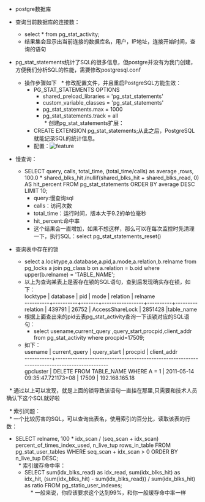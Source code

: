 * postgre数据库
* 查询当前数据库的连接数：
  * select * from pg_stat_activity;
  * 结果集会显示出当前连接的数据库名，用户，IP地址，连接开始时间，查询的语句

* pg_stat_statements统计了SQL的很多信息，但postgre并没有为我门创建，
    方便我们分析SQL的性能，需要修改postgresql.conf<br>
  * 操作步骤如下
    * 修改配置文件，并且重启PostgreSQL方能生效：
      * PG_STAT_STATEMENTS OPTIONS
        * shared_preload_libraries = 'pg_stat_statements'
        * custom_variable_classes = 'pg_stat_statements'
        * pg_stat_statements.max = 1000
        * pg_stat_statements.track = all<br>
  * 创建pg_stat_statements扩展：
      * CREATE EXTENSION pg_stat_statements;从此之后，PostgreSQL就能记录SQL的统计信息。
      * 配置：![feature](https://github.com/linlin547/Loadrunner_performance_analysis/blob/master/image/statements.png)
* 慢查询：
  * SELECT  query, calls, total_time, (total_time/calls) as average ,rows,
   100.0 * shared_blks_hit /nullif(shared_blks_hit + shared_blks_read, 0) AS hit_percent 
   FROM  pg_stat_statements 
   ORDER BY average DESC LIMIT 10;
     * query:慢查询sql
     * calls：访问次数
     * total_time：运行时间，版本大于9.2的单位毫秒
     * hit_percent:命中率
     * 这个结果会一直增加，如果不想这样，那么可以在每次监控时先清理一下，执行SQL：select pg_stat_statements_reset()
* 查询表中存在的锁
  * select a.locktype,a.database,a.pid,a.mode,a.relation,b.relname
   from pg_locks a
   join pg_class b on a.relation = b.oid
   where upper(b.relname) = 'TABLE_NAME';
   * 以上为查询某表上是否存在锁的SQL语句，查到后发现确实存在锁，如下：<br>
     locktype | database |  pid  |      mode      | relation | relname<br>
    ----------+----------+-------+-----------------+----------+---------<br>
     relation |  439791 | 26752 | AccessShareLock |  2851428 |table_name<br>
   * 根据上面查出来的pid去表pg_stat_activity查询一下该锁对应的SQL语句：
     * select usename,current_query ,query_start,procpid,client_addr from pg_stat_activity where procpid=17509;
   * 如下：<br>
      usename  |  current_query   |   query_start   | procpid |  client_addr<br>
       -----------+--------------------------------------------------------------------------------------------<br>
      gpcluster | DELETE FROM TABLE_NAME WHERE A = 1  | 2011-05-14 09:35:47.721173+08 |  17509 | 192.168.165.18<br>

   * 通过以上可以发现，就是上面的锁导致该语句一直挂在那里,只需要和技术人员确认下这个SQL就好啦
   
   * 索引问题：<br>
   * 一个比较厉害的SQL，可以查询出表名，使用索引的百分比，读取该表的行数：
   * SELECT relname,
       100 * idx_scan / (seq_scan + idx_scan) percent_of_times_index_used, 
       n_live_tup rows_in_table
       FROM 
         pg_stat_user_tables
       WHERE 
           seq_scan + idx_scan > 0 
       ORDER BY 
         n_live_tup DESC;<br>
   * 索引缓存命中率：
     * SELECT
       sum(idx_blks_read) as idx_read,
       sum(idx_blks_hit)  as idx_hit,
       (sum(idx_blks_hit) - sum(idx_blks_read)) / sum(idx_blks_hit) as ratio
     FROM 
       pg_statio_user_indexes;<br>
     * 一般来说，你应该要求这个达到99%，和你一般缓存命中率一样


